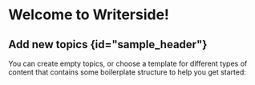 # Welcome to Writerside!

<!--Writerside adds this topic when you create a new documentation project.
You can use it as a sandbox to play with Writerside features, and remove it from the TOC when you don't need it anymore.-->

## Add new topics {id="sample_header"}
You can create empty topics, or choose a template for different types of content that contains some boilerplate structure to help you get started: